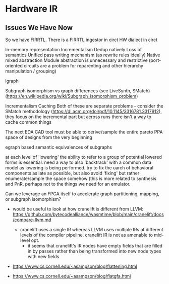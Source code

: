 # Hardware IR

## Issues We Have Now

So we have FIRRTL. There is a FIRRTL ingestor in circt
HW dialect in circt


In-memory representation
Incrementalism
Dedup natively
Loss of semantics
Unified pass writing mechanism (as rewrite rules ideally)
Native mixed abstraction
Module abstraction is unnecessary and restrictive (port-oriented circuits are a problem for reparenting and other hierarchy manipulation / grouping)

lgraph

Subgraph isomorphism vs graph differences (see LiveSynth, SMatch) (https://en.wikipedia.org/wiki/Subgraph_isomorphism_problem)

Incrementalism
Caching
Both of these are separate problems - consider the SMatch methodology (https://dl.acm.org/doi/pdf/10.1145/3316781.3317912), they focus on the incremental part but across runs there isn't a way to cache common things

The next EDA CAD tool must be able to derive/sample the entire pareto PPA space of designs from the very beginning

egraph based semantic equivalences of subgraphs

at each level of 'lowering' the ability to refer to a group of potential lowered forms is essential. need a way to also 'backtrack' with a common data model as lowering is being performed. try to fix the uarch of behavioral components as late as possible, but also avoid 'fixing' but rather enumerate/sample the space somehow (this is more related to synthesis and PnR, perhaps not to the things we need for an emulator.

Can we leverage an FPGA itself to accelerate graph partitioning, mapping, or subgraph isomorphism?

- would be useful to look at how cranelift is different from LLVM: https://github.com/bytecodealliance/wasmtime/blob/main/cranelift/docs/compare-llvm.md
  - cranelift uses a single IR whereas LLVM uses multiple IRs at different levels of the compiler pipeline. cranelift IR is not as amenable to mid-level opt.
    - it seems that cranelift's IR nodes have empty fields that are filled in by passes rather than being transformed into new node types with new fields

- https://www.cs.cornell.edu/~asampson/blog/flattening.html
- https://www.cs.cornell.edu/~asampson/blog/flatgfa.html
